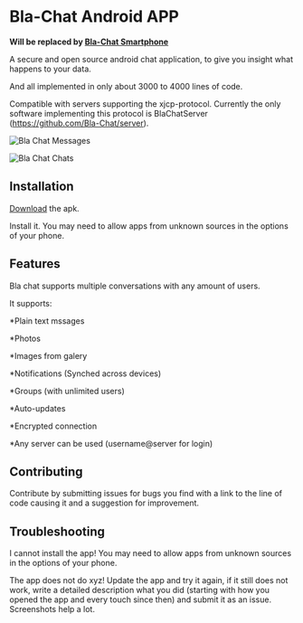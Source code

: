 Bla-Chat Android APP
====================

<b> Will be replaced by <a href="https://github.com/Bla-Chat/smartphone">Bla-Chat Smartphone</a></b>

A secure and open source android chat application, to give you insight what happens to your data.

And all implemented in only about 3000 to 4000 lines of code.

Compatible with servers supporting the xjcp-protocol.
Currently the only software implementing this protocol is BlaChatServer (https://github.com/Bla-Chat/server).

![Bla Chat Messages](http://www.michaelfuerst.de/wordpress/wp-content/uploads/2015/02/BlaAndroidMessages.png)

![Bla Chat Chats](http://www.michaelfuerst.de/wordpress/wp-content/uploads/2015/02/BlaAndroidChats.png)

## Installation

<a href="https://github.com/Bla-Chat/Android/blob/master/app/bla.apk?raw=true">Download</a> the apk.

Install it. You may need to allow apps from unknown sources in the options of your phone.

## Features

Bla chat supports multiple conversations with any amount of users.

It supports:

*Plain text mssages

*Photos

*Images from galery

*Notifications (Synched across devices)

*Groups (with unlimited users)

*Auto-updates

*Encrypted connection

*Any server can be used (username@server for login)

## Contributing

Contribute by submitting issues for bugs you find with a link to the line of code causing it and a suggestion for improvement.

## Troubleshooting

I cannot install the app! You may need to allow apps from unknown sources in the options of your phone.

The app does not do xyz! Update the app and try it again, if it still does not work, write a detailed description what you did (starting with how you opened the app and every touch since then) and submit it as an issue. Screenshots help a lot. 
